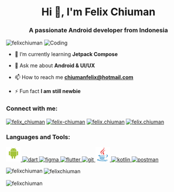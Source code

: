 <h1 align="center">Hi 👋, I'm Felix Chiuman</h1>
<h3 align="center">A passionate Android developer from Indonesia</h3>
<img align="right" alt="Coding" width="400" src="https://media1.giphy.com/media/ULUQvQ0LeGKZvvxk7Y/giphy.gif?cid=790b76117dfc1d1271b8a77de27cf3131b05fe1c5c44d625&rid=giphy.gif&ct=g">

<p align="left"> <img src="https://komarev.com/ghpvc/?username=felixchiuman&label=Profile%20views&color=0e75b6&style=flat" alt="felixchiuman" /> </p>

- 🌱 I’m currently learning **Jetpack Compose**

- 💬 Ask me about **Android & UI/UX**

- 📫 How to reach me **chiumanfelix@hotmail.com**

- ⚡ Fun fact **I am still newbie**

<h3 align="left">Connect with me:</h3>
<p align="left">
<a href="https://twitter.com/felix_chiuman" target="blank"><img align="center" src="https://raw.githubusercontent.com/rahuldkjain/github-profile-readme-generator/master/src/images/icons/Social/twitter.svg" alt="felix_chiuman" height="30" width="40" /></a>
<a href="https://linkedin.com/in/felix-chiuman" target="blank"><img align="center" src="https://raw.githubusercontent.com/rahuldkjain/github-profile-readme-generator/master/src/images/icons/Social/linked-in-alt.svg" alt="felix-chiuman" height="30" width="40" /></a>
<a href="https://fb.com/felix.chiuman" target="blank"><img align="center" src="https://raw.githubusercontent.com/rahuldkjain/github-profile-readme-generator/master/src/images/icons/Social/facebook.svg" alt="felix.chiuman" height="30" width="40" /></a>
<a href="https://instagram.com/felix.chiuman" target="blank"><img align="center" src="https://raw.githubusercontent.com/rahuldkjain/github-profile-readme-generator/master/src/images/icons/Social/instagram.svg" alt="felix.chiuman" height="30" width="40" /></a>
</p>

<h3 align="left">Languages and Tools:</h3>
<p align="left"> <a href="https://developer.android.com" target="_blank" rel="noreferrer"> <img src="https://raw.githubusercontent.com/devicons/devicon/master/icons/android/android-original-wordmark.svg" alt="android" width="40" height="40"/> </a> <a href="https://dart.dev" target="_blank" rel="noreferrer"> <img src="https://www.vectorlogo.zone/logos/dartlang/dartlang-icon.svg" alt="dart" width="40" height="40"/> </a> <a href="https://www.figma.com/" target="_blank" rel="noreferrer"> <img src="https://www.vectorlogo.zone/logos/figma/figma-icon.svg" alt="figma" width="40" height="40"/> </a> <a href="https://flutter.dev" target="_blank" rel="noreferrer"> <img src="https://www.vectorlogo.zone/logos/flutterio/flutterio-icon.svg" alt="flutter" width="40" height="40"/> </a> <a href="https://git-scm.com/" target="_blank" rel="noreferrer"> <img src="https://www.vectorlogo.zone/logos/git-scm/git-scm-icon.svg" alt="git" width="40" height="40"/> </a> <a href="https://www.java.com" target="_blank" rel="noreferrer"> <img src="https://raw.githubusercontent.com/devicons/devicon/master/icons/java/java-original.svg" alt="java" width="40" height="40"/> </a> <a href="https://kotlinlang.org" target="_blank" rel="noreferrer"> <img src="https://www.vectorlogo.zone/logos/kotlinlang/kotlinlang-icon.svg" alt="kotlin" width="40" height="40"/> </a> <a href="https://postman.com" target="_blank" rel="noreferrer"> <img src="https://www.vectorlogo.zone/logos/getpostman/getpostman-icon.svg" alt="postman" width="40" height="40"/> </a> </p>

<p><img align="left" src="https://github-readme-stats.vercel.app/api/top-langs?username=felixchiuman&show_icons=true&locale=en&layout=compact" alt="felixchiuman" /></p>

<p>&nbsp;<img align="center" src="https://github-readme-stats.vercel.app/api?username=felixchiuman&show_icons=true&locale=en" alt="felixchiuman" /></p>

<p><img align="center" src="https://github-readme-streak-stats.herokuapp.com/?user=felixchiuman&" alt="felixchiuman" /></p>
